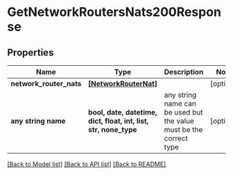 # GetNetworkRoutersNats200Response


## Properties
Name | Type | Description | Notes
------------ | ------------- | ------------- | -------------
**network_router_nats** | [**[NetworkRouterNat]**](NetworkRouterNat.md) |  | [optional] 
**any string name** | **bool, date, datetime, dict, float, int, list, str, none_type** | any string name can be used but the value must be the correct type | [optional]

[[Back to Model list]](../README.md#documentation-for-models) [[Back to API list]](../README.md#documentation-for-api-endpoints) [[Back to README]](../README.md)


